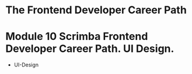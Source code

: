 # The Frontend Developer Career Path

# Module 10 Scrimba Frontend Developer Career Path. UI Design.

- UI-Design
